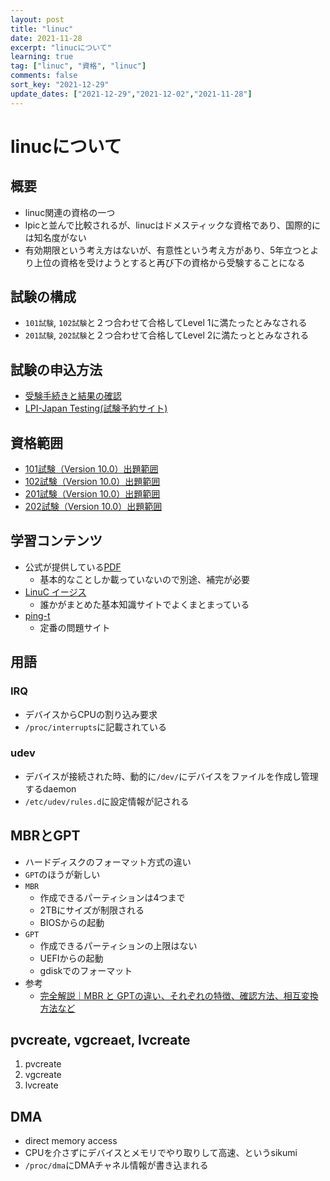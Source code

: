 ```yaml
---
layout: post
title: "linuc"
date: 2021-11-28
excerpt: "linucについて"
learning: true
tag: ["linuc", "資格", "linuc"]
comments: false
sort_key: "2021-12-29"
update_dates: ["2021-12-29","2021-12-02","2021-11-28"]
---
```


# linucについて

## 概要
 - linuc関連の資格の一つ
 - lpicと並んで比較されるが、linucはドメスティックな資格であり、国際的には知名度がない
 - 有効期限という考え方はないが、有意性という考え方があり、5年立つとより上位の資格を受けようとすると再び下の資格から受験することになる

## 試験の構成
 - `101試験`, `102試験`と２つ合わせて合格してLevel 1に満たったとみなされる
 - `201試験`, `202試験`と２つ合わせて合格してLevel 2に満たっととみなされる

## 試験の申込方法
 - [受験手続きと結果の確認](https://linuc.org/exam/)
 - [LPI-Japan Testing(試験予約サイト)](https://wsr.pearsonvue.com/testtaker/signin/SignInPage/EDUCO?locale=ja_JP)

## 資格範囲
 - [101試験（Version 10.0）出題範囲](https://linuc.org/linuc1/range/101.html)
 - [102試験（Version 10.0）出題範囲](https://linuc.org/linuc1/range/102.html)
 - [201試験（Version 10.0）出題範囲](https://linuc.org/linuc2/range/201.html)
 - [202試験（Version 10.0）出題範囲](https://linuc.org/linuc2/range/202.html)

## 学習コンテンツ
 - 公式が提供している[PDF](https://linuc.org/textbooks/linux/)
   - 基本的なことしか載っていないので別途、補完が必要
 - [LinuC イージス](https://www.infraeye.com/study/studyz4.html)
   - 誰かがまとめた基本知識サイトでよくまとまっている
 - [ping-t](https://ping-t.com/)
   - 定番の問題サイト

## 用語

### IRQ
 - デバイスからCPUの割り込み要求
 - `/proc/interrupts`に記載されている
	 
### udev   
 - デバイスが接続された時、動的に`/dev/`にデバイスをファイルを作成し管理するdaemon
 - `/etc/udev/rules.d`に設定情報が記される

## MBRとGPT
 - ハードディスクのフォーマット方式の違い
 - `GPT`のほうが新しい
 - `MBR`
   - 作成できるパーティションは4つまで
   - 2TBにサイズが制限される
   - BIOSからの起動
 - `GPT`
   - 作成できるパーティションの上限はない
   - UEFIからの起動　
   - gdiskでのフォーマット
 - 参考
   - [完全解説｜MBR と GPTの違い、それぞれの特徴、確認方法、相互変換方法など](https://jp.easeus.com/partition-manager/mbr-gpt-features-differences-convert-methods.html)

## pvcreate, vgcreaet, lvcreate
 1. pvcreate
 2. vgcreate
 3. lvcreate

## DMA
 - direct memory access
 - CPUを介さずにデバイスとメモリでやり取りして高速、というsikumi 
 - `/proc/dma`にDMAチャネル情報が書き込まれる
